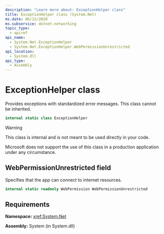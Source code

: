 ```yaml
---
description: "Learn more about: ExceptionHelper class"
title: ExceptionHelper class (System.Net)
ms.date: 06/12/2020
ms.subservice: dotnet-networking
topic_type:
  - apiref
api_name:
  - System.Net.ExceptionHelper
  - System.Net.ExceptionHelper.WebPermissionUnrestricted
api_location:
  - System.dll
api_type:
  - Assembly
---
```

# ExceptionHelper class

Provides exceptions with standardized error messages. This class cannot be inherited.

```csharp
internal static class ExceptionHelper
```

> [!WARNING]
> This class is internal and is not meant to be used directly in your code.
>
> Microsoft does not support the use of this class in a production application under any circumstance.

## WebPermissionUnrestricted field

Specifies that the app can connect to internet resources.

```csharp
internal static readonly WebPermission WebPermissionUnrestricted
```

## Requirements

**Namespace:** <xref:System.Net>

**Assembly:** System (in System.dll)
